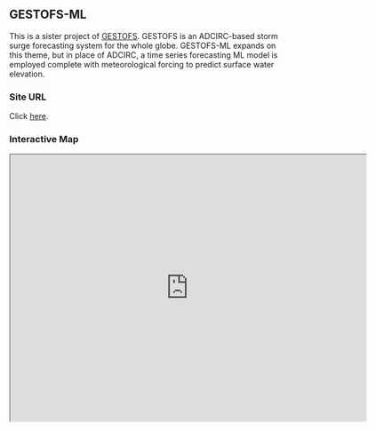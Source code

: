 ## GESTOFS-ML
This is a sister project of [GESTOFS](https://gm-ling.github.io/GESTOFS-develop/).  GESTOFS is an ADCIRC-based storm surge forecasting system for the whole globe.  GESTOFS-ML expands on this theme, but in place of ADCIRC, a time series forecasting ML model is employed complete with meteorological forcing to predict surface water elevation.

### Site URL
Click [here](https://acerrone3.github.io/).

### Interactive Map
<iframe src="https://www.google.com/maps/d/embed?mid=1x20MmD8tngH3iC0dzQzyUGJKY5raH6Y&ehbc=2E312F" width="640" height="480"></iframe>
